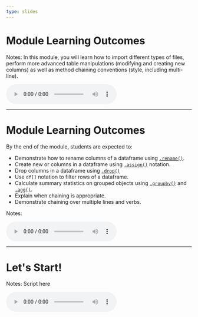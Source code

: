 ```yaml
---
type: slides
---
```


# Module Learning Outcomes

Notes: In this module, you will learn how to import different types of files, perform more advanced table manipulations (modifying and creating new columns) as well as method chaining conventions (style, including multi-line).

<html>
<audio controls >
  <source src="/placeholder_audio.mp3" />
</audio></html>

---

# Module Learning Outcomes

By the end of the module, students are expected to:

- Demonstrate how to rename columns of a dataframe using [`.rename()`](https://pandas.pydata.org/pandas-docs/stable/reference/api/pandas.DataFrame.rename.html).
- Create new or columns in a dataframe using [`.assign()`](https://pandas.pydata.org/pandas-docs/stable/reference/api/pandas.DataFrame.assign.html) notation.
- Drop columns in a dataframe using [`.drop()`](https://pandas.pydata.org/pandas-docs/stable/reference/api/pandas.DataFrame.drop.html)
- Use `df[]` notation to filter rows of a dataframe.
- Calculate summary statistics on grouped objects using [`.groupby()`](https://pandas.pydata.org/pandas-docs/stable/reference/api/pandas.DataFrame.groupby.html) and [`.agg()`](https://pandas.pydata.org/pandas-docs/stable/reference/api/pandas.DataFrame.agg.html).
- Explain when chaining is appropriate.
- Demonstrate chaining over multiple lines and verbs.


Notes:
<html>
<audio controls >
  <source src="/placeholder_audio.mp3" />
</audio></html> 

---

# Let's Start!

Notes: Script here
<html>
<audio controls >
  <source src="/placeholder_audio.mp3" />
</audio></html>
